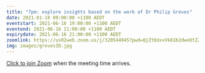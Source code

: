```yaml
---
title: "7pm: explore insights based on the work of Dr Philip Groves"
date: 2021-01-18 00:00:00 +1100 AEDT
eventstart: 2021-06-16 19:00:00 +1100 AEDT
eventend: 2021-06-16 21:00:00 +1100 AEDT
expirydate: 2021-06-16 21:00:00 +1100 AEDT
zoomlink: https://us02web.zoom.us/j/320544045?pwd=QjZtbUxvVk81b2dweUtZZTE3ZE9IZz09
img: images/grovesID.jpg
---
```


[Click to join Zoom](https://us02web.zoom.us/j/320544045?pwd=QjZtbUxvVk81b2dweUtZZTE3ZE9IZz09) when the meeting time arrives.